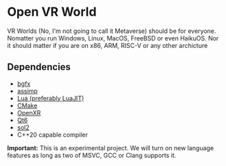 # Open VR World

VR Worlds (No, I'm not going to call it Metaverse) should be for everyone. Nomatter you run Windows, Linux, MacOS, FreeBSD or even HaikuOS. Nor it should matter if you are on x86, ARM, RISC-V or any other archicture

## Dependencies

* [bgfx](https://github.com/bkaradzic/bgfx)
* [assimp](https://github.com/assimp/assimp)
* [Lua (preferably LuaJIT)](https://luajit.org/)
* [CMake](https://cmake.org/)
* [OpenXR](https://www.khronos.org/openxr/)
* [Qt6](https://www.qt.io/)
* [sol2](https://github.com/ThePhD/sol2)
* C++20 capable compiler

**Important:** This is an experimental project. We will turn on new language features as long as two of MSVC, GCC or Clang supports it.


